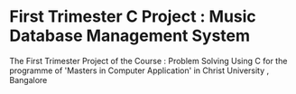 # First Trimester C Project : Music Database Management System
The First Trimester Project of the Course : Problem Solving Using C for the programme of 'Masters in Computer Application' in Christ University , Bangalore
